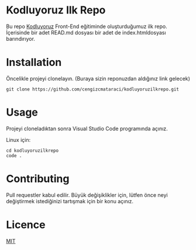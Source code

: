 # Kodluyoruz Ilk Repo
 Bu repo [Kodluyoruz](https://www.kodluyoruz.org/) Front-End eğitiminde oluşturduğumuz ilk repo. İçerisinde bir adet READ.md dosyası bir adet de index.htmldosyası barındırıyor.

# Installation
 Öncelikle projeyi clonelayın. (Buraya sizin reponuzdan aldığınız link gelecek)

    git clone https://github.com/cengizcmataraci/kodluyoruzilkrepo.git

 # Usage
 Projeyi cloneladıktan sonra Visual Studio Code programında açınız.

 Linux için:

    cd kodluyoruzilkrepo
    code .
# Contributing
 Pull requestler kabul edilir. Büyük değişiklikler için, lütfen önce neyi değiştirmek istediğinizi tartışmak için bir konu açınız.

# Licence
 [MIT](https://choosealicense.com/licenses/mit/)



